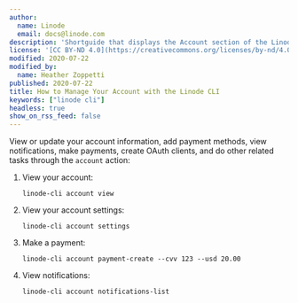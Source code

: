 ```yaml
---
author:
  name: Linode
  email: docs@linode.com
description: 'Shortguide that displays the Account section of the Linode CLI guide.'
license: '[CC BY-ND 4.0](https://creativecommons.org/licenses/by-nd/4.0)'
modified: 2020-07-22
modified_by:
  name: Heather Zoppetti
published: 2020-07-22
title: How to Manage Your Account with the Linode CLI
keywords: ["linode cli"]
headless: true
show_on_rss_feed: false
---
```


View or update your account information, add payment methods, view notifications, make payments, create OAuth clients, and do other related tasks through the `account` action:

1.  View your account:

        linode-cli account view

1.  View your account settings:

        linode-cli account settings

1.  Make a payment:

        linode-cli account payment-create --cvv 123 --usd 20.00

1.  View notifications:

        linode-cli account notifications-list
